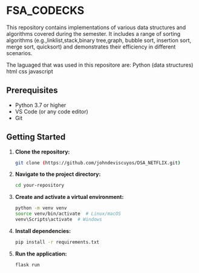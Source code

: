 # FSA_CODECKS

This repository contains implementations of various data structures and algorithms covered during the semester. 
It includes a range of sorting algorithms (e.g.,linklist,stack,binary tree,graph, bubble sort, insertion sort, merge sort, quicksort) 
and demonstrates their efficiency in different scenarios.

The laguaged that was used in this repositore are:
Python (data structures)
html
css
javascript

## Prerequisites

*   Python 3.7 or higher
*   VS Code (or any code editor)
*   Git

## Getting Started

1.  **Clone the repository:**
    ```bash
    git clone (https://github.com/johndeviscuyos/DSA_NETFLIX.git)
    ```

2.  **Navigate to the project directory:**
    ```bash
    cd your-repository
    ```

3.  **Create and activate a virtual environment:**
    ```bash
    python -m venv venv
    source venv/bin/activate  # Linux/macOS
    venv\Scripts\activate  # Windows
    ```

4.  **Install dependencies:**
    ```bash
    pip install -r requirements.txt
    ```

5.  **Run the application:**
    ```bash
    flask run
    ```

